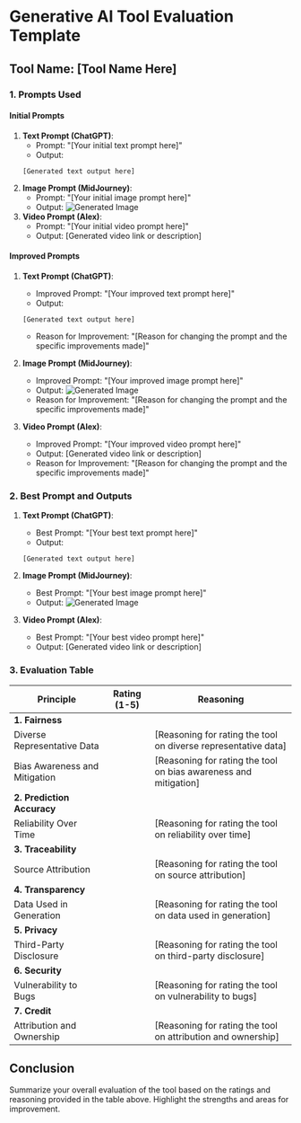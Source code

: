 # Generative AI Tool Evaluation Template

## Tool Name: [Tool Name Here]

### 1. Prompts Used

#### Initial Prompts
1. **Text Prompt (ChatGPT)**: 
    - Prompt: "[Your initial text prompt here]"
    - Output: 
    ```
    [Generated text output here]
    ```
2. **Image Prompt (MidJourney)**:
    - Prompt: "[Your initial image prompt here]"
    - Output: 
    ![Generated Image](image_url)
3. **Video Prompt (Alex)**:
    - Prompt: "[Your initial video prompt here]"
    - Output: 
    [Generated video link or description]

#### Improved Prompts
1. **Text Prompt (ChatGPT)**:
    - Improved Prompt: "[Your improved text prompt here]"
    - Output: 
    ```
    [Generated text output here]
    ```
    - Reason for Improvement: "[Reason for changing the prompt and the specific improvements made]"

2. **Image Prompt (MidJourney)**:
    - Improved Prompt: "[Your improved image prompt here]"
    - Output: 
    ![Generated Image](image_url)
    - Reason for Improvement: "[Reason for changing the prompt and the specific improvements made]"

3. **Video Prompt (Alex)**:
    - Improved Prompt: "[Your improved video prompt here]"
    - Output: 
    [Generated video link or description]
    - Reason for Improvement: "[Reason for changing the prompt and the specific improvements made]"

### 2. Best Prompt and Outputs

1. **Text Prompt (ChatGPT)**:
    - Best Prompt: "[Your best text prompt here]"
    - Output: 
    ```
    [Generated text output here]
    ```

2. **Image Prompt (MidJourney)**:
    - Best Prompt: "[Your best image prompt here]"
    - Output: 
    ![Generated Image](image_url)

3. **Video Prompt (Alex)**:
    - Best Prompt: "[Your best video prompt here]"
    - Output: 
    [Generated video link or description]

### 3. Evaluation Table

| Principle                    | Rating (1-5) | Reasoning                                                                                  |
|------------------------------|--------------|--------------------------------------------------------------------------------------------|
| **1. Fairness**              |              |                                                                                            |
| Diverse Representative Data  |              | [Reasoning for rating the tool on diverse representative data]                             |
| Bias Awareness and Mitigation|              | [Reasoning for rating the tool on bias awareness and mitigation]                           |
| **2. Prediction Accuracy**   |              |                                                                                            |
| Reliability Over Time        |              | [Reasoning for rating the tool on reliability over time]                                   |
| **3. Traceability**          |              |                                                                                            |
| Source Attribution           |              | [Reasoning for rating the tool on source attribution]                                      |
| **4. Transparency**          |              |                                                                                            |
| Data Used in Generation      |              | [Reasoning for rating the tool on data used in generation]                                 |
| **5. Privacy**               |              |                                                                                            |
| Third-Party Disclosure       |              | [Reasoning for rating the tool on third-party disclosure]                                  |
| **6. Security**              |              |                                                                                            |
| Vulnerability to Bugs        |              | [Reasoning for rating the tool on vulnerability to bugs]                                   |
| **7. Credit**                |              |                                                                                            |
| Attribution and Ownership    |              | [Reasoning for rating the tool on attribution and ownership]                               |

## Conclusion
Summarize your overall evaluation of the tool based on the ratings and reasoning provided in the table above. Highlight the strengths and areas for improvement.
